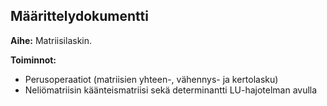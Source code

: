 ## Määrittelydokumentti

**Aihe:** Matriisilaskin.

**Toiminnot:**
- Perusoperaatiot (matriisien yhteen-, vähennys- ja kertolasku)
- Neliömatriisin käänteismatriisi sekä determinantti LU-hajotelman avulla
